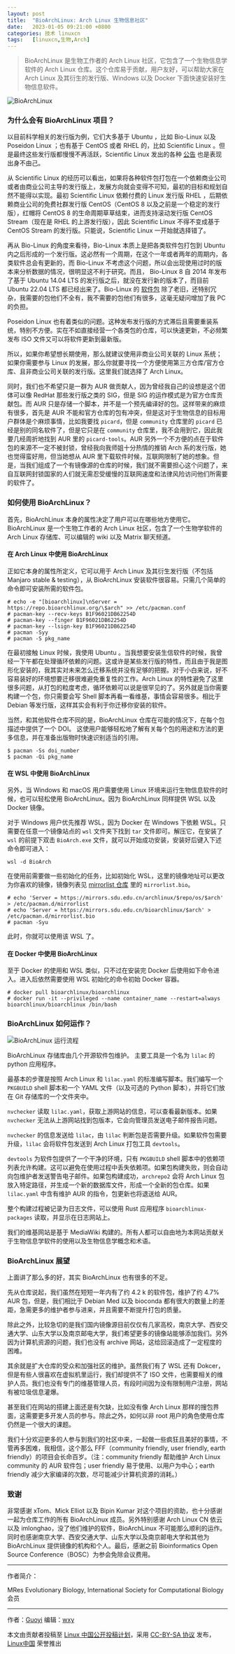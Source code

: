 ```yaml
---
layout: post
title:	"BioArchLinux: Arch Linux 生物信息社区"
date:	2023-01-05 09:21:00 +0800 
categories:	技术 linuxcn 
tags:	[linuxcn,生物,Arch]
---
```




> 
> BioArchLinux 是生物工作者的 Arch Linux 社区，它包含了一个生物信息学软件的 Arch Linux 仓库。这个仓库易于贡献，用户友好，可以帮助大家在 Arch Linux 及其衍生的发行版、Windows 以及 Docker 下面快速安装好生物信息软件。
> 
> 
> 


![BioArchLinux](/Asserts/Images/album/202301/05/092124xcrmcjxv3hg2hrls.jpg)


### 为什么会有 BioArchLinux 项目？


以目前科学相关的发行版为例，它们大多基于 Ubuntu ，比如 Bio-Linux 以及 Poseidon Linux ；也有基于 CentOS 或者 RHEL 的，比如 Scientific Linux 。但是最终这些发行版都慢慢不再活跃，Scientific Linux 发出的各种 [公告](https://linux.web.cern.ch/) 也是表现出身不由己。


从 Scientific Linux 的经历可以看出，如果将各种软件包打包在一个依赖商业公司或者由商业公司主导的发行版上，发展方向就会变得不可知，最初的目标和规划自然不能得以实现。最初 Scientific Linux 依赖付费的 Linux 发行版 RHEL ，后期依赖商业公司的免费社群发行版 CentOS（CentOS 8 以及之前是一个稳定的发行版），红帽将 CentOS 8 的生命周期草草结束，进而支持滚动发行版 CentOS Stream（现在是 RHEL 的上游发行版），因此 Scientific Linux 不得不变成基于 CentOS Stream 的发行版。只能说，Scientific Linux 一开始就选择错了。


再从 Bio-Linux 的角度来看待，Bio-Linux 本质上是把各类软件包打包到 Ubuntu 内之后形成的一个发行版。这必然有一个周期，在这个一年或者两年的周期内，各类软件总会有更新的，而 Bio-Linux 不考虑这个问题，所以会出现使用过时的版本来分析数据的情况，很明显这不利于研究。而且， Bio-Linux 8 自 2014 年发布了基于 Ubuntu 14.04 LTS 的发行版之后，就没在发行新的版本了，而目前 Ubuntu 22.04 LTS 都已经出来了。Bio-Linux 的 [软件包](http://environmentalomics.org/bio-linux-software-list/) 除了老旧，还特别冗杂，我需要的包他们不全有，我不需要的包他们有很多，这毫无疑问增加了我 PC 的负担。


Poseidon Linux 也有着类似的问题。这种发布发行版的方式滞后且需要重装系统，特别不方便。实在不如直接经营一个各类包的仓库，可以快速更新，不必频繁发布 ISO 文件又可以将软件更新到最新版。


所以，如果你希望想长期使用，那么就建议使用非商业公司关联的 Linux 系统；如果你需要参与 Linux 的发展，那么你就要寻找一个方便使用第三方仓库/官方仓库、且非商业公司关联的发行版。这里我们就选择了 Arch Linux。


同时，我们也不希望只是一群为 AUR 做贡献人，因为曾经我自己的设想是这个团体可以像 RedHat 那些发行版之类的 SIG，但是 SIG 的运作模式是为官方仓库贡献包。而 AUR 只是存储一个脚本，并不是一个预先编译好的包。这样带来的麻烦有很多，首先是 AUR 不能和官方仓库的包有冲突，但是这对于生物信息的目标用户群体是个麻烦事情，比如我要找 `picard`，但是 `community` 仓库里的 `picard` 已经是别的同名软件了，但是它只是在 `community` 仓库里，我不会用到它，因此我要几经周折地找到 AUR 里的 `picard-tools`。AUR 另外一个不方便的点在于软件包的来源不一定不被封锁，曾经我向我师姐十分热情的推销 Arch 系的发行版，她也觉得蛮好用，但当她想从 AUR 里下载软件时候，互联网限制了她的想象。但是，当我们组成了一个有镜像源的仓库的时候，我们就不需要担心这个问题了，来自互联网封锁国家的人们就无需忍受缓慢的互联网速度和法律风险访问他们所需要的软件了。


### 如何使用 BioArchLinux？


首先，BioArchLinux 本身的属性决定了用户可以在哪些地方使用它。 BioArchLinux 是一个生物工作者的 Arch Linux 社区，包含了一个生物学软件的 Arch Linux 存储库、可以编辑的 wiki 以及 Matrix 聊天频道。


#### 在 Arch Linux 中使用 BioArchLinux


正如它本身的属性所定义，它可以用于 Arch Linux 及其衍生发行版（不包括 Manjaro stable & testing），从 BioArchLinux 安装软件很容易。只需几个简单的命令即可安装所需的软件包。



```
# echo -e "[bioarchlinux]\nServer = https://repo.bioarchlinux.org/\$arch" >> /etc/pacman.conf
# pacman-key --recv-keys B1F96021DB62254D
# pacman-key --finger B1F96021DB62254D
# pacman-key --lsign-key B1F96021DB62254D
# pacman -Syy
# pacman -S pkg_name

```

在最初接触 Linux 时候，我使用 Ubuntu 。当我想要安装生信软件的时候，我曾经一下午都在处理循环依赖的问题。这或许是某些发行版的特性，而且由于我是图形化安装的，我其实对未来怎么迁移系统并没有足够的把握。对于小白来说，好不容易装好的环境想要迁移很难避免重复性的工作。Arch Linux 的特性避免了这里很多问题，从打包的粒度考虑，循环依赖可以说是很罕见的了。另外就是当你需要构建一个包，你只需要会写 Shell 脚本再看一看维基，事情会容易很多。相比于 Debian 等发行版，这样其实会有利于你迁移你安装的软件。


当然，和其他软件仓库不同的是，BioArchLinux 仓库在可能的情况下，在每个包描述中提供了一个 DOI。 这使用户能够轻松地了解有关每个包的用途和方法的更多信息，并在准备出版物时快速识别适当的引用。



```
$ pacman -Ss doi_number
$ pacman -Qi pkg_name

```

#### 在 WSL 中使用 BioArchLinux


另外，当 Windows 和 macOS 用户需要使用 Linux 环境来运行生物信息软件的时候，也可以轻松使用 BioArchLinux。因为 BioArchLinux 同样提供 WSL 以及 Docker 镜像。


对于 Windows 用户优先推荐 WSL，因为 Docker 在 Windows 下依赖 WSL。只需要在任意一个镜像站点的 `wsl` 文件夹下找到 `tar` 文件即可。解压它，在安装了 `wsl` 的前提下双击 `BioArch.exe` 文件，就可以开始成功安装，安装好后键入下述命令即可进入：



```
wsl -d BioArch

```

在使用前需要做一些初始化的任务，比如初始化 WSL，这里的镜像地址可以更改为你喜欢的镜像，镜像列表见 [mirrorlist 仓库](https://github.com/BioArchLinux/mirror) 里的 `mirrorlist.bio`。



```
# echo 'Server = https://mirrors.sdu.edu.cn/archlinux/$repo/os/$arch' > /etc/pacman.d/mirrorlist
# echo 'Server = https://mirrors.sdu.edu.cn/bioarchlinux/$arch' > /etc/pacman.d/mirrorlist.bio
# pacman -Syu

```

此时，你就可以使用该 WSL 了。


#### 在 Docker 中使用 BioArchLinux


至于 Docker 的使用和 WSL 类似，只不过在安装完 Docker 后使用如下命令进入。进入后依然需要使用 WSL 初始化的命令初始 Docker 容器。



```
# docker pull bioarchlinux/bioarchlinux
# docker run -it --privileged --name container_name --restart=always bioarchlinux/bioarchlinux /bin/bash

```

### BioArchLinux 如何运作？


![BioArchLinux 运行流程](/Asserts/Images/album/202301/05/092128iwlzxbmzmjh0l01w.png)


BioArchLinux 存储库由几个开源软件包维护。 主要工具是一个名为 `lilac` 的 python 应用程序。


最基本的步骤是按照 Arch Linux 和 `lilac.yaml` 的标准编写脚本。我们编写一个 `PKGBUILD` shell 脚本和一个 YAML 文件（以及可选的 Python 脚本），并将它们放在 Git 存储库的一个文件夹中。


`nvchecker` 读取 `lilac.yaml`，获取上游网站的信息，可以查看最新版本。如果 `nvchecker` 无法从上游网站找到包版本，它会向管理员发送电子邮件报告问题。


`nvchecker` 的信息发送给 `lilac`，由 `lilac` 判断包是否需要升级。如果软件包需要升级，`lilac` 会将软件包发送到 Arch Linux 打包工具 `devtools`。


`devtools` 为软件包提供了一个干净的环境，只有 `PKGBUILD` shell 脚本中的依赖项列表允许构建。这可以避免在使用过程中丢失依赖项。如果包构建失败，则会自动向包维护者发送警告电子邮件。如果包构建成功，`archrepo2` 会将 Arch Linux 包放入特定路径，并生成一个新的数据库文件，形成一个全新的包仓库。如果 `lilac.yaml` 中含有维护 AUR 的指令，包更新也将退送给 AUR。


整个构建过程被记录为日志文件，可以使用 Rust 应用程序 `bioarchlinux-packages` 读取，并显示在日志网站上。


我们的维基网站是基于 MediaWiki 构建的。所有人都可以自由地为本网站贡献关于生物信息学软件的使用以及生物信息学概念和术语。


### BioArchLinux 展望


上面讲了那么多的好，其实 BioArchLinux 也有很多的不足。


先从仓库说起，我们虽然在短短一年内有了约 4.2 k 的软件包，维护了约 4.7% AUR 包，但是，我们相比于 Debian Med 以及 bioconda 都有很大的数量上的差距，急需更多的维护者参与进来，并且需要不断提升打包的质量。


除此之外，比较急切的是我们国内镜像源目前仅仅有几家高校，南京大学、西安交通大学、山东大学以及南京邮电大学，我们希望更多的镜像站能够添加我们。另外因为计算机资源的问题，我们也没有 archive 网站，这给回滚造成了一定程度的困难。


其余就是扩大仓库的受众和加强社区的维护。虽然我们有了 WSL 还有 Dokcer，但是有些人很喜欢在虚拟机里运行，我们却提供不了 ISO 文件，也需要相关的维护人员。我们也没有专门的维基管理人员，有段时间因为没有限制用户注册，网站有被垃圾信息灌爆。


甚至我们在网站的搭建上面还是有欠缺，比如没有像 Arch Linux 那样的搜包界面，这需要更多开发人员的参与。除此之外，如何以非 root 用户的角色使用仓库仍然是一个很大的课题。


我们十分欢迎更多的人参与到我们的社区中来，一起做一些疯狂且美好的事情，不管再多困难，我相信，这个那么 FFF（community friendly, user friendly, earth friendly）的项目会长命百岁。（注：community friendly 帮助维护 Arch Linux community 的 AUR 软件包；user friendly 易于使用、以用户为中心；earth friendly 减少大家编译的次数，尽可能减少计算机资源的消耗。）


### 致谢


非常感谢 xTom、Mick Elliot 以及 Bipin Kumar 对这个项目的资助，也十分感谢一起为仓库工作的所有 BioArchLinux 成员。另外特别感谢 Arch Linux CN 依云 以及 imlonghao，没了他们维护的软件，BioArchLinux 不可能那么顺利的运作。同时也感谢南京大学、西安交通大学、山东大学以及南京邮电大学和其他为 BioArchLinux 提供镜像的机构和个人。最后，感谢之前 Bioinformatics Open Source Conference（BOSC）为参会免除会议费用。




---


作者简介：


MRes Evolutionary Biology, International Society for Computational Biology 会员




---


作者：[Guoyi](https://malacology.net) 编辑：[wxy](https://github.com/wxy)


本文由贡献者投稿至 [Linux 中国公开投稿计划](https://github.com/LCTT/Articles/)，采用 [CC-BY-SA 协议](https://creativecommons.org/licenses/by-sa/4.0/deed.zh) 发布，[Linux中国](https://linux.cn/) 荣誉推出
